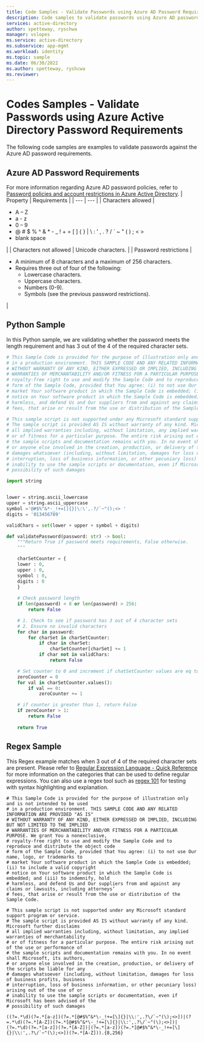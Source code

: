 ```yaml
---
title: Code Samples - Validate Passwords using Azure AD Password Requirements.
description: Code samples to validate passwords using Azure AD password requirements .
services: active-directory
author: spetteway, ryschwa
manager: vslopes
ms.service: active-directory
ms.subservice: app-mgmt
ms.workload: identity
ms.topic: sample
ms.date: 06/30/2022
ms.author: spetteway, ryshcwa
ms.reviewer: 
---
```


# Codes Samples - Validate Passwords using Azure Active Directory Password Requirements
The following code samples are examples to validate passwords against the Azure AD password requirements.

## Azure AD Password Requirements
For more information regarding Azure AD password policies, refer to [Password policies and account restrictions in Azure Active Directory](https://docs.microsoft.com/en-us/azure/active-directory/authentication/concept-sspr-policy). 
| Property | Requirements |
| --- | --- |
| Characters allowed |<ul><li>A – Z</li><li>a - z</li><li>0 – 9</li> <li>@ # $ % ^ & * - _ ! + = [ ] { } &#124; \ : ' , . ? / \` ~ " ( ) ; < ></li> <li>blank space</li></ul> |
| Characters not allowed | Unicode characters. |
| Password restrictions |<ul><li>A minimum of 8 characters and a maximum of 256 characters.</li><li>Requires three out of four of the following:<ul><li>Lowercase characters.</li><li>Uppercase characters.</li><li>Numbers (0-9).</li><li>Symbols (see the previous password restrictions).</li></ul></li></ul> |

## Python Sample
In this Python sample, we are validating whether the password meets the length requirement and has 3 out of the 4 of the required character sets.

```Python
# This Sample Code is provided for the purpose of illustration only and is not intended to be used 
# in a production environment. THIS SAMPLE CODE AND ANY RELATED INFORMATION ARE PROVIDED "AS IS" 
# WITHOUT WARRANTY OF ANY KIND, EITHER EXPRESSED OR IMPLIED, INCLUDING BUT NOT LIMITED TO THE IMPLIED 
# WARRANTIES OF MERCHANTABILITY AND/OR FITNESS FOR A PARTICULAR PURPOSE. We grant You a nonexclusive, 
# royalty-free right to use and modify the Sample Code and to reproduce and distribute the object code 
# form of the Sample Code, provided that You agree: (i) to not use Our name, logo, or trademarks to 
# market Your software product in which the Sample Code is embedded; (ii) to include a valid copyright 
# notice on Your software product in which the Sample Code is embedded; and (iii) to indemnify, hold 
# harmless, and defend Us and Our suppliers from and against any claims or lawsuits, including attorneys’ 
# fees, that arise or result from the use or distribution of the Sample Code.

# This sample script is not supported under any Microsoft standard support program or service. 
# The sample script is provided AS IS without warranty of any kind. Microsoft further disclaims 
# all implied warranties including, without limitation, any implied warranties of merchantability 
# or of fitness for a particular purpose. The entire risk arising out of the use or performance of 
# the sample scripts and documentation remains with you. In no event shall Microsoft, its authors, 
# or anyone else involved in the creation, production, or delivery of the scripts be liable for any 
# damages whatsoever (including, without limitation, damages for loss of business profits, business 
# interruption, loss of business information, or other pecuniary loss) arising out of the use of or 
# inability to use the sample scripts or documentation, even if Microsoft has been advised of the 
# possibility of such damages 

import string


lower = string.ascii_lowercase
upper = string.ascii_uppercase
symbol ='@#$%^&*-_!+=[]{}|\:\',.?/`~"();<> '
digits = '013456789'

validChars = set(lower + upper + symbol + digits)

def validatePassword(password: str) -> bool:
    """Return True if password meets requirements, False otherwise.
    """

    charSetCounter = {
    lower : 0,
    upper : 0,
    symbol : 0,
    digits : 0
    }
    
    # Check password length
    if len(password) < 8 or len(password) > 256:
        return False

    # 1. Check to see if password has 3 out of 4 character sets
    # 2. Ensure no invalid characters
    for char in password:
        for charSet in charSetCounter:
            if char in charSet:
                charSetCounter[charSet] += 1
            if char not in validChars:
                return False

    # Set counter to 0 and increment if chatSetCounter values are eq to 0
    zeroCounter = 0
    for val in charSetCounter.values():
        if val == 0:
            zeroCounter += 1

    # if counter is greater than 1, return False
    if zeroCounter > 1:
        return False
   
    return True
```

## Regex Sample

This Regex example matches when 3 out of 4 of the required character sets are present. Please refer to [Regular Expression Language - Quick Reference](/dotnet/standard/base-types/regular-expression-language-quick-reference) for more information on the categories that can be used to define regular expressions. You can also use a regex tool such as [regex 101](https://regex101.com/) for testing with syntax highlighting and explanation.

```regex
# This Sample Code is provided for the purpose of illustration only and is not intended to be used 
# in a production environment. THIS SAMPLE CODE AND ANY RELATED INFORMATION ARE PROVIDED "AS IS" 
# WITHOUT WARRANTY OF ANY KIND, EITHER EXPRESSED OR IMPLIED, INCLUDING BUT NOT LIMITED TO THE IMPLIED 
# WARRANTIES OF MERCHANTABILITY AND/OR FITNESS FOR A PARTICULAR PURPOSE. We grant You a nonexclusive, 
# royalty-free right to use and modify the Sample Code and to reproduce and distribute the object code 
# form of the Sample Code, provided that You agree: (i) to not use Our name, logo, or trademarks to 
# market Your software product in which the Sample Code is embedded; (ii) to include a valid copyright 
# notice on Your software product in which the Sample Code is embedded; and (iii) to indemnify, hold 
# harmless, and defend Us and Our suppliers from and against any claims or lawsuits, including attorneys’ 
# fees, that arise or result from the use or distribution of the Sample Code.

# This sample script is not supported under any Microsoft standard support program or service. 
# The sample script is provided AS IS without warranty of any kind. Microsoft further disclaims 
# all implied warranties including, without limitation, any implied warranties of merchantability 
# or of fitness for a particular purpose. The entire risk arising out of the use or performance of 
# the sample scripts and documentation remains with you. In no event shall Microsoft, its authors, 
# or anyone else involved in the creation, production, or delivery of the scripts be liable for any 
# damages whatsoever (including, without limitation, damages for loss of business profits, business 
# interruption, loss of business information, or other pecuniary loss) arising out of the use of or 
# inability to use the sample scripts or documentation, even if Microsoft has been advised of the 
# possibility of such damages 

((?=.*\d)(?=.*[a-z])(?=.*[@#$%^&*\-_!+=[\]{}|\\:',.?\/`~"(\);<>])|(?=.*\d)(?=.*[A-Z])(?=.*[@#$%^&*\-_!+=[\]{}|\\:',.?\/`~"(\);<>])|
(?=.*\d)(?=.*[a-z])(?=.*[A-Z])|(?=.*[a-z])(?=.*[@#$%^&*\-_!+=[\]{}|\\:',.?\/`~"(\);<>])(?=.*[A-Z])).{8,256}
```

